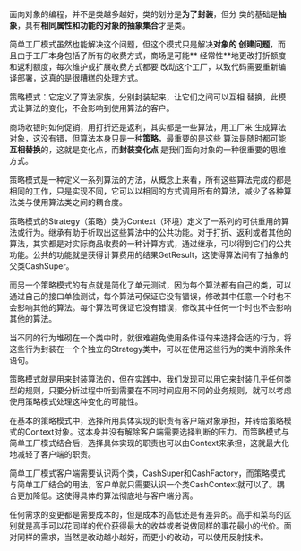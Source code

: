 面向对象的编程，并不是类越多越好，类的划分是**为了封装**，但分
类的基础是**抽象**，具有**相同属性和功能的对象的抽象集合**才是类。

简单工厂模式虽然也能解决这个问题，但这个模式只是解决**对象的
创建问题**，而且由于工厂本身包括了所有的收费方式，商场是可能**
经常性**地更改打折额度和返利额度，每次维护或扩展收费方式都要
改动这个工厂，以致代码需要重新编译部署，这真的是很糟糕的处理方式。

策略模式：它定义了算法家族，分别封装起来，让它们之间可以互相
替换，此模式让算法的变化，不会影响到使用算法的客户。

商场收银时如何促销，用打折还是返利，其实都是一些算法，用工厂来
生成算法对象，这没有错，但算法本身只是一种**策略**，最重要的是这些
算法是随时都可能**互相替换**的，这就是变化点，而**封装变化点**
是我们面向对象的一种很重要的思维方式。

策略模式是一种定义一系列算法的方法，从概念上来看，所有这些算法完成的都是相同的工作，只是实现不同，它可以以相同的方式调用所有的算法，减少了各种算法类与使用算法类之间的耦合度。

策略模式的Strategy（策略）类为Context（环境）定义了一系列的可供重用的算法或行为。继承有助于析取出这些算法中的公共功能。对于打折、返利或者其他的算法，其实都是对实际商品收费的一种计算方式，通过继承，可以得到它们的公共功能。公共的功能就是获得计算费用的结果GetResult，这使得算法间有了抽象的父类CashSuper。

而另一个策略模式的有点就是简化了单元测试，因为每个算法都有自己的类，可以通过自己的接口单独测试，每个算法可保证它没有错误，修改其中任意一个时也不会影响其他的算法。每个算法可保证它没有错误，修改其中任何一个时也不会影响其他的算法。

当不同的行为堆砌在一个类中时，就很难避免使用条件语句来选择合适的行为，将这些行为封装在一个个独立的Strategy类中，可以在使用这些行为的类中消除条件语句。

策略模式就是用来封装算法的，但在实践中，我们发现可以用它来封装几乎任何类型的规则，只要分析过程中听到需要在不同时间应用不同的业务规则，就可以考虑使用策略模式处理这种变化的可能性。

在基本的策略模式中，选择所用具体实现的职责有客户端对象承担，并转给策略模式的Context对象。这本身并没有解除客户端需要选择判断的压力。而策略模式与简单工厂模式结合后，选择具体实现的职责也可以由Context来承担，这就最大化地减轻了客户端的职责。

简单工厂模式客户端需要认识两个类，CashSuper和CashFactory，而策略模式与简单工厂结合的用法，客户单就只需要认识一个类CashContext就可以了。耦合更加降低。这使得具体的算法彻底地与客户端分离。

任何需求的变更都是需要成本的，但是成本的高低还是有差异的。高手和菜鸟的区别就是高手可以花同样的代价获得最大的收益或者说做同样的事花最小的代价。面对同样的需求，当然是改动越小越好，而更小的改动，可以使用反射技术。